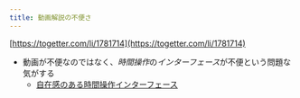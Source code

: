 ```yaml
---
title: 動画解説の不便さ
---
```


[https://togetter.com/li/1781714](https://togetter.com/li/1781714)

* 動画が不便なのではなく、*時間操作*の*インターフェース*が不便という問題な気がする
  * [自在感のある時間操作インターフェース](%E8%87%AA%E5%9C%A8%E6%84%9F%E3%81%AE%E3%81%82%E3%82%8B%E6%99%82%E9%96%93%E6%93%8D%E4%BD%9C%E3%82%A4%E3%83%B3%E3%82%BF%E3%83%BC%E3%83%95%E3%82%A7%E3%83%BC%E3%82%B9.md)
